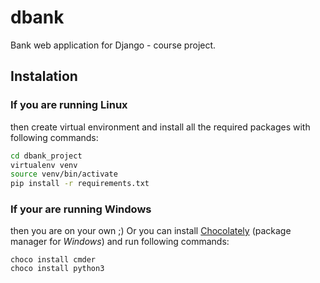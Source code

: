 # dbank

Bank web application for Django - course project.

## Instalation

### If you are running Linux

then create virtual environment and install all the required packages with following commands:

```bash
cd dbank_project
virtualenv venv
source venv/bin/activate
pip install -r requirements.txt
```


### If your are running Windows

then you are on your own ;) Or you can install [Chocolately](https://chocolatey.org/) (package manager for _Windows_)
and run following commands:

```shell
choco install cmder
choco install python3
```
